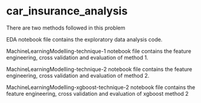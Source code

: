 # car_insurance_analysis

There are two methods followed in this problem

EDA notebook file contains the exploratory data analysis code. 


MachineLearningModelling-technique-1 notebook file contains the feature engineering, cross validation and evaluation of method 1. 


MachineLearningModelling-technique-2 notebook file contains the feature engineering, cross validation and evaluation of method 2. 


MachineLearningModelling-xgboost-technique-2 notebook file contains the feature engineering, cross validation and evaluation of xgboost method 2
